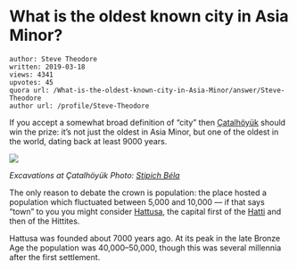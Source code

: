 # What is the oldest known city in Asia Minor?

	author: Steve Theodore
	written: 2019-03-18
	views: 4341
	upvotes: 45
	quora url: /What-is-the-oldest-known-city-in-Asia-Minor/answer/Steve-Theodore
	author url: /profile/Steve-Theodore


If you accept a somewhat broad definition of “city” then [Çatalhöyük](https://en.wikipedia.org/wiki/%C3%87atalh%C3%B6y%C3%BCk) should win the prize: it’s not just the oldest in Asia Minor, but one of the oldest in the world, dating back at least 9000 years.

![](https://qph.fs.quoracdn.net/main-qimg-d5a1788fb169c3daa4b9184da0a7b2bb)

_Excavations at Çatalhöyük Photo:_ _[Stipich Béla](https://commons.wikimedia.org/wiki/File:Catal_H%C3%BCy%C3%BCk_9.JPG)_ 

The only reason to debate the crown is population: the place hosted a population which fluctuated between 5,000 and 10,000 — if that says “town” to you you might consider [Hattusa](https://en.wikipedia.org/wiki/Hattusa), the capital first of the [Hatti](https://www.ancient.eu/hatti/i) and then of the Hittites.

Hattusa was founded about 7000 years ago. At its peak in the late Bronze Age the population was 40,000–50,000, though this was several millennia after the first settlement.

